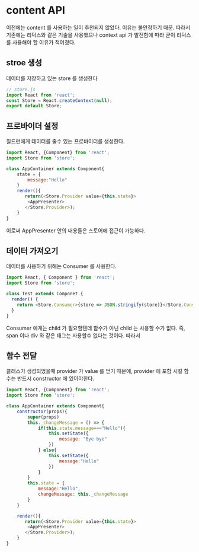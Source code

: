 # content API

이전에는 content 를 사용하는 일이 추천되지 않았다. 이유는 불안정하기 때문. 따라서 기존에는 리덕스와 같은 기술을 사용했으나 context api 가 발전함에 따라 굳이 리덕스를 사용해야 할 이유가 적어졌다.

## stroe 생성

데이터를 저장하고 있는 store 를 생성한다

```javascript
// store.js
import React from 'react';
const Store = React.createContext(null);
export default Store;
```

## 프로바이더 설정

칠드런에게 데이터를 줄수 있는 프로바이더를 생성한다.

```javascript
import React, {Component} from 'react';
import Store from 'store';

class AppContainer extends Component{
    state = {
        message:"Hello"
    }
    render(){
       return(<Store.Provider value={this.state}>
        <AppPresenter>
       </Store.Provider>);
    }
}
```

이로써 AppPresenter 안의 내용들은 스토어에 접근이 가능하다.

## 데이터 가져오기

데이터를 사용하기 위해는 Consumer 를 사용한다.

```javascript
import React, { Component } from 'react';
import Store from 'store';

class Test extends Componet {
  render() {
    return <Store.Consumer>{store => JSON.stringify(store)}</Store.Consumer>;
  }
}
```

Consumer 에게는 child 가 필요할텐데 함수가 아닌 child 는 사용할 수가 없다.
즉, span 이나 div 와 같은 태그는 사용할수 없다는 것이다. 따라서

## 함수 전달

클래스가 생성되었을때 provider 가 value 를 얻기 때문에, provider 에 포함 시킬 함수는 반드시 constructor 에 있어야한다.

```javascript
import React, {Component} from 'react';
import Store from 'store';

class AppContainer extends Component{
    constructor(props){
        super(props)
        this._changeMessage = () => {
            if(this.state.message==="Hello"){
                this.setState({
                    message: "Bye bye"
                })
            } else{
                this.setState({
                    message:"Hello"
                })
            }
        }
        this.state = {
            message:"Hello",
            changeMessage: this._changeMessage
        }
    }

    render(){
       return(<Store.Provider value={this.state}>
        <AppPresenter>
       </Store.Provider>);
    }
}
```
